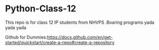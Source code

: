 # Python-Class-12
This repo is for class 12 IP students from NHVPS
.Boaring programs yada yada yada

Github for Dummies:https://docs.github.com/en/get-started/quickstart/create-a-repo#create-a-repository
